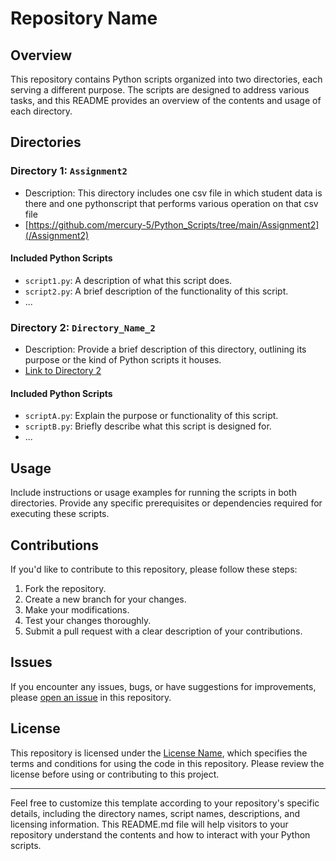 # Repository Name

## Overview

This repository contains Python scripts organized into two directories, each serving a different purpose. The scripts are designed to address various tasks, and this README provides an overview of the contents and usage of each directory.

## Directories

### Directory 1: `Assignment2`

- Description: This directory includes one csv file in which student data is there and one pythonscript that performs various operation on that csv file
- [https://github.com/mercury-5/Python_Scripts/tree/main/Assignment2](/Assignment2)

#### Included Python Scripts

- `script1.py`: A description of what this script does.
- `script2.py`: A brief description of the functionality of this script.
- ...

### Directory 2: `Directory_Name_2`

- Description: Provide a brief description of this directory, outlining its purpose or the kind of Python scripts it houses.
- [Link to Directory 2](/Directory_Name_2)

#### Included Python Scripts

- `scriptA.py`: Explain the purpose or functionality of this script.
- `scriptB.py`: Briefly describe what this script is designed for.
- ...

## Usage

Include instructions or usage examples for running the scripts in both directories. Provide any specific prerequisites or dependencies required for executing these scripts.

## Contributions

If you'd like to contribute to this repository, please follow these steps:

1. Fork the repository.
2. Create a new branch for your changes.
3. Make your modifications.
4. Test your changes thoroughly.
5. Submit a pull request with a clear description of your contributions.

## Issues

If you encounter any issues, bugs, or have suggestions for improvements, please [open an issue](/issues) in this repository.

## License

This repository is licensed under the [License Name](/LICENSE), which specifies the terms and conditions for using the code in this repository. Please review the license before using or contributing to this project.

---

Feel free to customize this template according to your repository's specific details, including the directory names, script names, descriptions, and licensing information. This README.md file will help visitors to your repository understand the contents and how to interact with your Python scripts.
